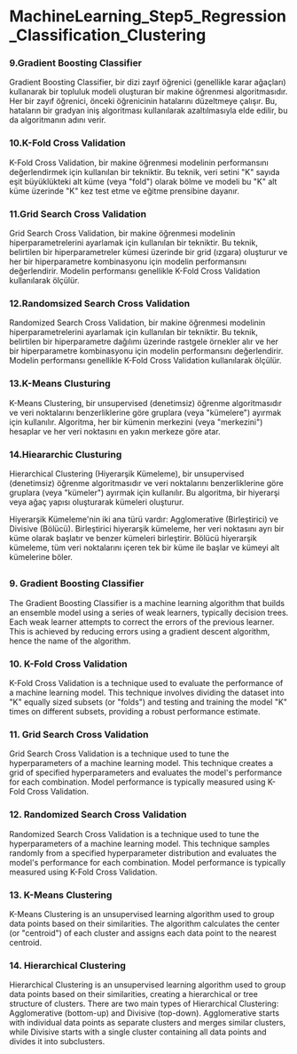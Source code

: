 <h1>MachineLearning_Step5_Regression_Classification_Clustering</h1>

### 9.Gradient Boosting Classifier

Gradient Boosting Classifier, bir dizi zayıf öğrenici (genellikle karar ağaçları) kullanarak bir topluluk modeli oluşturan bir makine öğrenmesi algoritmasıdır. Her bir zayıf öğrenici, önceki öğrenicinin hatalarını düzeltmeye çalışır. Bu, hataların bir gradyan iniş algoritması kullanılarak azaltılmasıyla elde edilir, bu da algoritmanın adını verir.



### 10.K-Fold Cross Validation

K-Fold Cross Validation, bir makine öğrenmesi modelinin performansını değerlendirmek için kullanılan bir tekniktir. Bu teknik, veri setini "K" sayıda eşit büyüklükteki alt küme (veya "fold") olarak bölme ve modeli bu "K" alt küme üzerinde "K" kez test etme ve eğitme prensibine dayanır.



### 11.Grid Search Cross Validation

Grid Search Cross Validation, bir makine öğrenmesi modelinin hiperparametrelerini ayarlamak için kullanılan bir tekniktir. Bu teknik, belirtilen bir hiperparametreler kümesi üzerinde bir grid (ızgara) oluşturur ve her bir hiperparametre kombinasyonu için modelin performansını değerlendirir. Modelin performansı genellikle K-Fold Cross Validation kullanılarak ölçülür.



### 12.Randomsized Search Cross Validation

Randomized Search Cross Validation, bir makine öğrenmesi modelinin hiperparametrelerini ayarlamak için kullanılan bir tekniktir. Bu teknik, belirtilen bir hiperparametre dağılımı üzerinde rastgele örnekler alır ve her bir hiperparametre kombinasyonu için modelin performansını değerlendirir. Modelin performansı genellikle K-Fold Cross Validation kullanılarak ölçülür.



### 13.K-Means Clusturing

K-Means Clustering, bir unsupervised (denetimsiz) öğrenme algoritmasıdır ve veri noktalarını benzerliklerine göre gruplara (veya "kümelere") ayırmak için kullanılır. Algoritma, her bir kümenin merkezini (veya "merkezini") hesaplar ve her veri noktasını en yakın merkeze göre atar.



### 14.Hieararchic Clusturing

Hierarchical Clustering (Hiyerarşik Kümeleme), bir unsupervised (denetimsiz) öğrenme algoritmasıdır ve veri noktalarını benzerliklerine göre gruplara (veya "kümeler") ayırmak için kullanılır. Bu algoritma, bir hiyerarşi veya ağaç yapısı oluşturarak kümeleri oluşturur.

Hiyerarşik Kümeleme'nin iki ana türü vardır: Agglomerative (Birleştirici) ve Divisive (Bölücü). Birleştirici hiyerarşik kümeleme, her veri noktasını ayrı bir küme olarak başlatır ve benzer kümeleri birleştirir. Bölücü hiyerarşik kümeleme, tüm veri noktalarını içeren tek bir küme ile başlar ve kümeyi alt kümelerine böler.

## 


### 9. Gradient Boosting Classifier
The Gradient Boosting Classifier is a machine learning algorithm that builds an ensemble model using a series of weak learners, typically decision trees. Each weak learner attempts to correct the errors of the previous learner. This is achieved by reducing errors using a gradient descent algorithm, hence the name of the algorithm.

### 10. K-Fold Cross Validation
K-Fold Cross Validation is a technique used to evaluate the performance of a machine learning model. This technique involves dividing the dataset into "K" equally sized subsets (or "folds") and testing and training the model "K" times on different subsets, providing a robust performance estimate.

### 11. Grid Search Cross Validation
Grid Search Cross Validation is a technique used to tune the hyperparameters of a machine learning model. This technique creates a grid of specified hyperparameters and evaluates the model's performance for each combination. Model performance is typically measured using K-Fold Cross Validation.

### 12. Randomized Search Cross Validation
Randomized Search Cross Validation is a technique used to tune the hyperparameters of a machine learning model. This technique samples randomly from a specified hyperparameter distribution and evaluates the model's performance for each combination. Model performance is typically measured using K-Fold Cross Validation.

### 13. K-Means Clustering
K-Means Clustering is an unsupervised learning algorithm used to group data points based on their similarities. The algorithm calculates the center (or "centroid") of each cluster and assigns each data point to the nearest centroid.

### 14. Hierarchical Clustering
Hierarchical Clustering is an unsupervised learning algorithm used to group data points based on their similarities, creating a hierarchical or tree structure of clusters. There are two main types of Hierarchical Clustering: Agglomerative (bottom-up) and Divisive (top-down). Agglomerative starts with individual data points as separate clusters and merges similar clusters, while Divisive starts with a single cluster containing all data points and divides it into subclusters.
